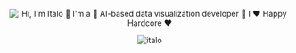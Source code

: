 <p align="center">
  <img src="https://github.com/matyo91/matyo91/raw/main/assets/github.gif" alt="Hi, I'm Italo 👋 I'm a 🚀 AI-based data visualization developer 🚀 I ❤️ Happy Hardcore ❤️">
</p>

<p align="center"> <img src="https://github-readme-stats.vercel.app/api?username=abhisheknaiidu&show_icons=true&theme=gotham" alt="italo" />